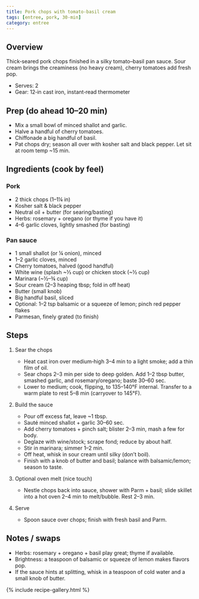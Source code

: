 ```yaml
---
title: Pork chops with tomato‑basil cream
tags: [entree, pork, 30‑min]
category: entree
---
```


## Overview
Thick‑seared pork chops finished in a silky tomato–basil pan sauce. Sour cream brings the creaminess (no heavy cream), cherry tomatoes add fresh pop.
- Serves: 2
- Gear: 12‑in cast iron, instant‑read thermometer

## Prep (do ahead 10–20 min)
- Mix a small bowl of minced shallot and garlic.
- Halve a handful of cherry tomatoes.
- Chiffonade a big handful of basil.
- Pat chops dry; season all over with kosher salt and black pepper. Let sit at room temp ~15 min.

## Ingredients (cook by feel)
### Pork
- 2 thick chops (1–1¼ in)
- Kosher salt & black pepper
- Neutral oil + butter (for searing/basting)
- Herbs: rosemary + oregano (or thyme if you have it)
- 4–6 garlic cloves, lightly smashed (for basting)

### Pan sauce
- 1 small shallot (or ¼ onion), minced
- 1–2 garlic cloves, minced
- Cherry tomatoes, halved (good handful)
- White wine (splash ~⅓ cup) or chicken stock (~½ cup)
- Marinara (~½–¾ cup)
- Sour cream (2–3 heaping tbsp; fold in off heat)
- Butter (small knob)
- Big handful basil, sliced
- Optional: 1–2 tsp balsamic or a squeeze of lemon; pinch red pepper flakes
- Parmesan, finely grated (to finish)

## Steps
1. Sear the chops
   - Heat cast iron over medium‑high 3–4 min to a light smoke; add a thin film of oil.
   - Sear chops 2–3 min per side to deep golden. Add 1–2 tbsp butter, smashed garlic, and rosemary/oregano; baste 30–60 sec.
   - Lower to medium; cook, flipping, to 135–140°F internal. Transfer to a warm plate to rest 5–8 min (carryover to 145°F).

2. Build the sauce
   - Pour off excess fat, leave ~1 tbsp.
   - Sauté minced shallot + garlic 30–60 sec.
   - Add cherry tomatoes + pinch salt; blister 2–3 min, mash a few for body.
   - Deglaze with wine/stock; scrape fond; reduce by about half.
   - Stir in marinara; simmer 1–2 min.
   - Off heat, whisk in sour cream until silky (don’t boil).
   - Finish with a knob of butter and basil; balance with balsamic/lemon; season to taste.

3. Optional oven melt (nice touch)
   - Nestle chops back into sauce, shower with Parm + basil; slide skillet into a hot oven 2–4 min to melt/bubble. Rest 2–3 min.

4. Serve
   - Spoon sauce over chops; finish with fresh basil and Parm.

## Notes / swaps
- Herbs: rosemary + oregano + basil play great; thyme if available.
- Brightness: a teaspoon of balsamic or squeeze of lemon makes flavors pop.
- If the sauce hints at splitting, whisk in a teaspoon of cold water and a small knob of butter.

{% include recipe-gallery.html %}
